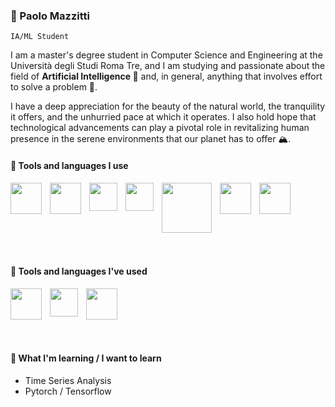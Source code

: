 ### 🦁 Paolo Mazzitti 
`IA/ML Student`

I am a master's degree student in Computer Science and Engineering at the Università degli Studi Roma Tre, and I am studying and passionate about the field of **Artificial Intelligence 🤖** and, in general, anything that involves effort to solve a problem 🧠.

I have a deep appreciation for the beauty of the natural world, the tranquility it offers, and the unhurried pace at which it operates. I also hold hope that technological advancements can play a pivotal role in revitalizing human presence in the serene environments that our planet has to offer 🏔️.

#### 🧰 Tools and languages I use


<div style="display: flex; vertical-align: middle;">
    <img align="left" width="50px" style="padding-right:10px"
            src="https://cdn.jsdelivr.net/gh/devicons/devicon/icons/python/python-original-wordmark.svg" />
    <img align="left" width="50px" style="padding-right:10px"
            src="https://cdn.jsdelivr.net/gh/devicons/devicon/icons/pandas/pandas-original-wordmark.svg" />
    <img align="left" width="45px" style="padding-right:10px"
            src="https://cdn.jsdelivr.net/gh/devicons/devicon/icons/tensorflow/tensorflow-original.svg" />
    <img align="left" width="45px" style="padding-right:10px"
            src="https://cdn.jsdelivr.net/gh/devicons/devicon/icons/pytorch/pytorch-original.svg" />
    <img align="left" width="80px" style="padding-right:10px"
            src="https://upload.wikimedia.org/wikipedia/commons/0/05/Scikit_learn_logo_small.svg" />
    <img align="left" width="50px" style="padding-right:10px" 
            src="https://cdn.jsdelivr.net/gh/devicons/devicon/icons/numpy/numpy-original.svg" />
    <img align="left" width="50px" style="padding-right:10px" 
            src="https://upload.wikimedia.org/wikipedia/commons/8/86/Google_JAX_logo.svg" />
</div>
<br>
<br>


#### 🔧 Tools and languages I've used

<div style="display: flex; vertical-align: middle;">
    <img align="left" width="50px" style="padding-right:10px"
            src="https://cdn.jsdelivr.net/gh/devicons/devicon/icons/php/php-plain.svg" />
    <img align="left" width="45px" style="padding-right:10px"
            src="https://cdn.jsdelivr.net/gh/devicons/devicon/icons/java/java-original.svg" />
    <img align="left" width="50px" style="padding-right:10px"
            src="https://cdn.jsdelivr.net/gh/devicons/devicon/icons/julia/julia-original-wordmark.svg" /> 
</div>
<br>
<br>

#### 📖 What I'm learning / I want to learn
- Time Series Analysis
- Pytorch / Tensorflow

